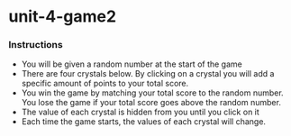 # unit-4-game2

### Instructions
* You will be given a random number at the start of the game
* There are four crystals below. By clicking on a crystal you will add a specific amount of points to your total score.
* You win the game by matching your total score to the random number. You lose the game if your total score goes above the random number.
* The value of each crystal is hidden from you until you click on it
* Each time the game starts, the values of each crystal will change.